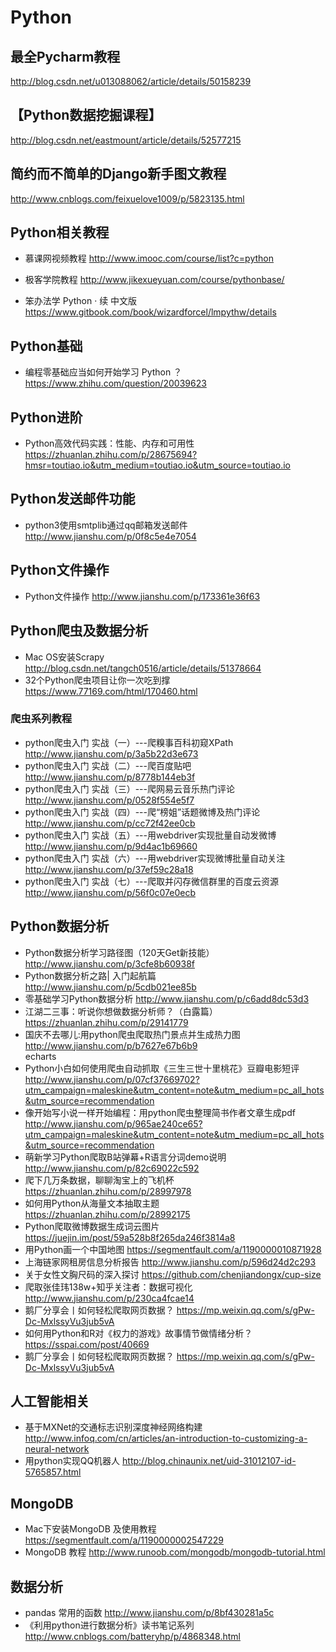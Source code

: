 # Python

##  最全Pycharm教程
http://blog.csdn.net/u013088062/article/details/50158239
## 【Python数据挖掘课程】
http://blog.csdn.net/eastmount/article/details/52577215

## 简约而不简单的Django新手图文教程
http://www.cnblogs.com/feixuelove1009/p/5823135.html

## Python相关教程
* 慕课网视频教程
http://www.imooc.com/course/list?c=python
* 极客学院教程
http://www.jikexueyuan.com/course/pythonbase/


* 笨办法学 Python · 续 中文版
https://www.gitbook.com/book/wizardforcel/lmpythw/details

## Python基础
* 编程零基础应当如何开始学习 Python ？
https://www.zhihu.com/question/20039623

## Python进阶
* Python高效代码实践：性能、内存和可用性
https://zhuanlan.zhihu.com/p/28675694?hmsr=toutiao.io&utm_medium=toutiao.io&utm_source=toutiao.io

## Python发送邮件功能
* python3使用smtplib通过qq邮箱发送邮件
http://www.jianshu.com/p/0f8c5e4e7054

## Python文件操作
* Python文件操作
http://www.jianshu.com/p/173361e36f63


## Python爬虫及数据分析
* Mac OS安装Scrapy 
http://blog.csdn.net/tangch0516/article/details/51378664
* 32个Python爬虫项目让你一次吃到撑
https://www.77169.com/html/170460.html
### 爬虫系列教程
* python爬虫入门 实战（一）---爬糗事百科初窥XPath
http://www.jianshu.com/p/3a5b22d3e673
* python爬虫入门 实战（二）---爬百度贴吧
http://www.jianshu.com/p/8778b144eb3f
* python爬虫入门 实战（三）---爬网易云音乐热门评论
http://www.jianshu.com/p/0528f554e5f7
* python爬虫入门 实战（四）---爬“榜姐”话题微博及热门评论
http://www.jianshu.com/p/cc72f42ee0cb
* python爬虫入门 实战（五）---用webdriver实现批量自动发微博
http://www.jianshu.com/p/9d4ac1b69660
* python爬虫入门 实战（六）---用webdriver实现微博批量自动关注
http://www.jianshu.com/p/37ef59c28a18
* python爬虫入门 实战（七）---爬取并闪存微信群里的百度云资源
http://www.jianshu.com/p/56f0c07e0ecb

## Python数据分析
* Python数据分析学习路径图（120天Get新技能）
http://www.jianshu.com/p/3cfe8b60938f
* Python数据分析之路| 入门起航篇
http://www.jianshu.com/p/5cdb021ee85b
* 零基础学习Python数据分析
http://www.jianshu.com/p/c6add8dc53d3
* 江湖二三事：听说你想做数据分析师？（白露篇）
https://zhuanlan.zhihu.com/p/29141779
* 国庆不去哪儿:用python爬虫爬取热门景点并生成热力图
http://www.jianshu.com/p/b7627e67b6b9 <br>
echarts 
* Python小白如何使用爬虫自动抓取《三生三世十里桃花》豆瓣电影短评
http://www.jianshu.com/p/07cf37669702?utm_campaign=maleskine&utm_content=note&utm_medium=pc_all_hots&utm_source=recommendation
* 像开始写小说一样开始编程：用python爬虫整理简书作者文章生成pdf
http://www.jianshu.com/p/965ae240ce65?utm_campaign=maleskine&utm_content=note&utm_medium=pc_all_hots&utm_source=recommendation
* 萌新学习Python爬取B站弹幕+R语言分词demo说明
http://www.jianshu.com/p/82c69022c592
* 爬下几万条数据，聊聊淘宝上的飞机杯
https://zhuanlan.zhihu.com/p/28997978
* 如何用Python从海量文本抽取主题
https://zhuanlan.zhihu.com/p/28992175
* Python爬取微博数据生成词云图片
https://juejin.im/post/59a528b8f265da246f3814a8
* 用Python画一个中国地图
https://segmentfault.com/a/1190000010871928
* 上海链家网租房信息分析报告
http://www.jianshu.com/p/596d24d2c293
* 关于女性文胸尺码的深入探讨
https://github.com/chenjiandongx/cup-size
* 爬取张佳玮138w+知乎关注者：数据可视化
http://www.jianshu.com/p/230ca4fcae14
* 鹅厂分享会丨如何轻松爬取网页数据？
https://mp.weixin.qq.com/s/gPw-Dc-MxlssyVu3jub5vA
* 如何用Python和R对《权力的游戏》故事情节做情绪分析？
https://sspai.com/post/40669
* 鹅厂分享会丨如何轻松爬取网页数据？
https://mp.weixin.qq.com/s/gPw-Dc-MxlssyVu3jub5vA


## 人工智能相关
* 基于MXNet的交通标志识别深度神经网络构建
http://www.infoq.com/cn/articles/an-introduction-to-customizing-a-neural-network
*  用python实现QQ机器人 
http://blog.chinaunix.net/uid-31012107-id-5765857.html


## MongoDB 
* Mac下安装MongoDB 及使用教程
https://segmentfault.com/a/1190000002547229
* MongoDB 教程
http://www.runoob.com/mongodb/mongodb-tutorial.html



## 数据分析
* pandas 常用的函数
http://www.jianshu.com/p/8bf430281a5c
* 《利用python进行数据分析》读书笔记系列
http://www.cnblogs.com/batteryhp/p/4868348.html